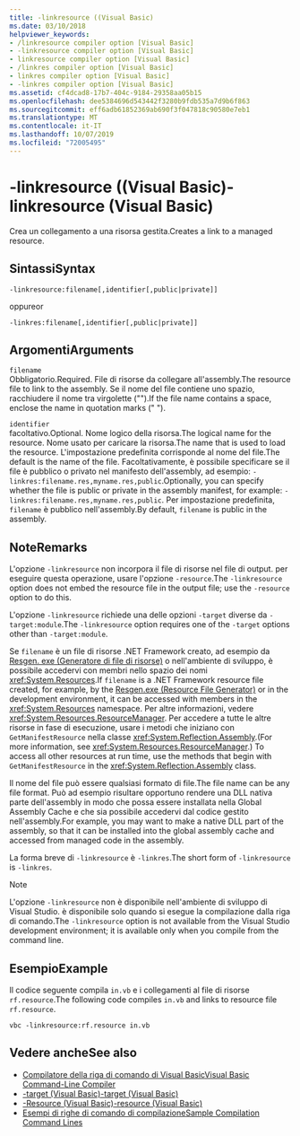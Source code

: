 ```yaml
---
title: -linkresource ((Visual Basic)
ms.date: 03/10/2018
helpviewer_keywords:
- /linkresource compiler option [Visual Basic]
- -linkresource compiler option [Visual Basic]
- linkresource compiler option [Visual Basic]
- /linkres compiler option [Visual Basic]
- linkres compiler option [Visual Basic]
- -linkres compiler option [Visual Basic]
ms.assetid: cf4dcad8-17b7-404c-9184-29358aa05b15
ms.openlocfilehash: dee5384696d543442f3280b9fdb535a7d9b6f863
ms.sourcegitcommit: eff6adb61852369ab690f3f047818c90580e7eb1
ms.translationtype: MT
ms.contentlocale: it-IT
ms.lasthandoff: 10/07/2019
ms.locfileid: "72005495"
---
```

# <a name="-linkresource-visual-basic"></a><span data-ttu-id="772f6-102">-linkresource ((Visual Basic)</span><span class="sxs-lookup"><span data-stu-id="772f6-102">-linkresource (Visual Basic)</span></span>
<span data-ttu-id="772f6-103">Crea un collegamento a una risorsa gestita.</span><span class="sxs-lookup"><span data-stu-id="772f6-103">Creates a link to a managed resource.</span></span>  
  
## <a name="syntax"></a><span data-ttu-id="772f6-104">Sintassi</span><span class="sxs-lookup"><span data-stu-id="772f6-104">Syntax</span></span>  
  
```console  
-linkresource:filename[,identifier[,public|private]]  
```

<span data-ttu-id="772f6-105">oppure</span><span class="sxs-lookup"><span data-stu-id="772f6-105">or</span></span>  

```console
-linkres:filename[,identifier[,public|private]]  
```  
  
## <a name="arguments"></a><span data-ttu-id="772f6-106">Argomenti</span><span class="sxs-lookup"><span data-stu-id="772f6-106">Arguments</span></span>  
 `filename`  
 <span data-ttu-id="772f6-107">Obbligatorio.</span><span class="sxs-lookup"><span data-stu-id="772f6-107">Required.</span></span> <span data-ttu-id="772f6-108">File di risorse da collegare all'assembly.</span><span class="sxs-lookup"><span data-stu-id="772f6-108">The resource file to link to the assembly.</span></span> <span data-ttu-id="772f6-109">Se il nome del file contiene uno spazio, racchiudere il nome tra virgolette ("").</span><span class="sxs-lookup"><span data-stu-id="772f6-109">If the file name contains a space, enclose the name in quotation marks (" ").</span></span>  
  
 `identifier`  
 <span data-ttu-id="772f6-110">facoltativo.</span><span class="sxs-lookup"><span data-stu-id="772f6-110">Optional.</span></span> <span data-ttu-id="772f6-111">Nome logico della risorsa.</span><span class="sxs-lookup"><span data-stu-id="772f6-111">The logical name for the resource.</span></span> <span data-ttu-id="772f6-112">Nome usato per caricare la risorsa.</span><span class="sxs-lookup"><span data-stu-id="772f6-112">The name that is used to load the resource.</span></span> <span data-ttu-id="772f6-113">L'impostazione predefinita corrisponde al nome del file.</span><span class="sxs-lookup"><span data-stu-id="772f6-113">The default is the name of the file.</span></span> <span data-ttu-id="772f6-114">Facoltativamente, è possibile specificare se il file è pubblico o privato nel manifesto dell'assembly, ad esempio: `-linkres:filename.res,myname.res,public`.</span><span class="sxs-lookup"><span data-stu-id="772f6-114">Optionally, you can specify whether the file is public or private in the assembly manifest, for example: `-linkres:filename.res,myname.res,public`.</span></span> <span data-ttu-id="772f6-115">Per impostazione predefinita, `filename` è pubblico nell'assembly.</span><span class="sxs-lookup"><span data-stu-id="772f6-115">By default, `filename` is public in the assembly.</span></span>  
  
## <a name="remarks"></a><span data-ttu-id="772f6-116">Note</span><span class="sxs-lookup"><span data-stu-id="772f6-116">Remarks</span></span>  
 <span data-ttu-id="772f6-117">L'opzione `-linkresource` non incorpora il file di risorse nel file di output. per eseguire questa operazione, usare l'opzione `-resource`.</span><span class="sxs-lookup"><span data-stu-id="772f6-117">The `-linkresource` option does not embed the resource file in the output file; use the `-resource` option to do this.</span></span>  
  
 <span data-ttu-id="772f6-118">L'opzione `-linkresource` richiede una delle opzioni `-target` diverse da `-target:module`.</span><span class="sxs-lookup"><span data-stu-id="772f6-118">The `-linkresource` option requires one of the `-target` options other than `-target:module`.</span></span>  
  
 <span data-ttu-id="772f6-119">Se `filename` è un file di risorse .NET Framework creato, ad esempio da [Resgen. exe (Generatore di file di risorse)](../../../framework/tools/resgen-exe-resource-file-generator.md) o nell'ambiente di sviluppo, è possibile accedervi con membri nello spazio dei nomi <xref:System.Resources>.</span><span class="sxs-lookup"><span data-stu-id="772f6-119">If `filename` is a .NET Framework resource file created, for example, by the [Resgen.exe (Resource File Generator)](../../../framework/tools/resgen-exe-resource-file-generator.md) or in the development environment, it can be accessed with members in the <xref:System.Resources> namespace.</span></span> <span data-ttu-id="772f6-120">Per altre informazioni, vedere <xref:System.Resources.ResourceManager>. Per accedere a tutte le altre risorse in fase di esecuzione, usare i metodi che iniziano con `GetManifestResource` nella classe <xref:System.Reflection.Assembly>.</span><span class="sxs-lookup"><span data-stu-id="772f6-120">(For more information, see <xref:System.Resources.ResourceManager>.) To access all other resources at run time, use the methods that begin with `GetManifestResource` in the <xref:System.Reflection.Assembly> class.</span></span>  
  
 <span data-ttu-id="772f6-121">Il nome del file può essere qualsiasi formato di file.</span><span class="sxs-lookup"><span data-stu-id="772f6-121">The file name can be any file format.</span></span> <span data-ttu-id="772f6-122">Può ad esempio risultare opportuno rendere una DLL nativa parte dell'assembly in modo che possa essere installata nella Global Assembly Cache e che sia possibile accedervi dal codice gestito nell'assembly.</span><span class="sxs-lookup"><span data-stu-id="772f6-122">For example, you may want to make a native DLL part of the assembly, so that it can be installed into the global assembly cache and accessed from managed code in the assembly.</span></span>  
  
 <span data-ttu-id="772f6-123">La forma breve di `-linkresource` è `-linkres`.</span><span class="sxs-lookup"><span data-stu-id="772f6-123">The short form of `-linkresource` is `-linkres`.</span></span>  
  
> [!NOTE]
> <span data-ttu-id="772f6-124">L'opzione `-linkresource` non è disponibile nell'ambiente di sviluppo di Visual Studio. è disponibile solo quando si esegue la compilazione dalla riga di comando.</span><span class="sxs-lookup"><span data-stu-id="772f6-124">The `-linkresource` option is not available from the Visual Studio development environment; it is available only when you compile from the command line.</span></span>  
  
## <a name="example"></a><span data-ttu-id="772f6-125">Esempio</span><span class="sxs-lookup"><span data-stu-id="772f6-125">Example</span></span>  
 <span data-ttu-id="772f6-126">Il codice seguente compila `in.vb` e i collegamenti al file di risorse `rf.resource`.</span><span class="sxs-lookup"><span data-stu-id="772f6-126">The following code compiles `in.vb` and links to resource file `rf.resource`.</span></span>  
  
```console  
vbc -linkresource:rf.resource in.vb  
```  
  
## <a name="see-also"></a><span data-ttu-id="772f6-127">Vedere anche</span><span class="sxs-lookup"><span data-stu-id="772f6-127">See also</span></span>

- [<span data-ttu-id="772f6-128">Compilatore della riga di comando di Visual Basic</span><span class="sxs-lookup"><span data-stu-id="772f6-128">Visual Basic Command-Line Compiler</span></span>](../../../visual-basic/reference/command-line-compiler/index.md)
- [<span data-ttu-id="772f6-129">-target (Visual Basic)</span><span class="sxs-lookup"><span data-stu-id="772f6-129">-target (Visual Basic)</span></span>](../../../visual-basic/reference/command-line-compiler/target.md)
- [<span data-ttu-id="772f6-130">-Resource (Visual Basic)</span><span class="sxs-lookup"><span data-stu-id="772f6-130">-resource (Visual Basic)</span></span>](../../../visual-basic/reference/command-line-compiler/resource.md)
- [<span data-ttu-id="772f6-131">Esempi di righe di comando di compilazione</span><span class="sxs-lookup"><span data-stu-id="772f6-131">Sample Compilation Command Lines</span></span>](../../../visual-basic/reference/command-line-compiler/sample-compilation-command-lines.md)
